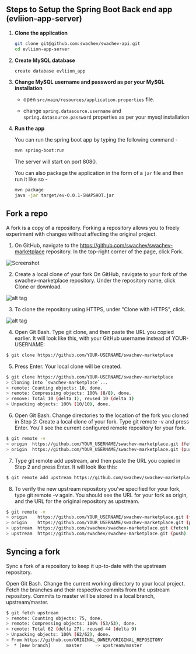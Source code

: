 ## Steps to Setup the Spring Boot Back end app (evliion-app-server)

1. **Clone the application**

	```bash
	git clone git@github.com:swachev/swachev-api.git
	cd evliion-app-server
	```

2. **Create MySQL database**

	```bash
	create database evliion_app
	```

3. **Change MySQL username and password as per your MySQL installation**

	+ open `src/main/resources/application.properties` file.

	+ change `spring.datasource.username` and `spring.datasource.password` properties as per your mysql installation

4. **Run the app**

	You can run the spring boot app by typing the following command -

	```bash
	mvn spring-boot:run
	```

	The server will start on port 8080.

	You can also package the application in the form of a `jar` file and then run it like so -

	```bash
	mvn package
	java -jar target/ev-0.0.1-SNAPSHOT.jar
	```
## Fork a repo
A fork is a copy of a repository. 
Forking a repository allows you to freely experiment with changes without affecting the original project.

1. On GitHub, navigate to the https://github.com/swachev/swachev-marketplace repository.
In the top-right corner of the page, click Fork.

![Screenshot](https://evliion.s3.amazonaws.com/fork-image-jpeg.jpg)

2. Create a local clone of your fork
On GitHub, navigate to your fork of the swachev-marketplace repository.
Under the repository name, click Clone or download.

![alt tag](https://evliion.s3.amazonaws.com/clone-download-jpeg.jpg)

3. To clone the repository using HTTPS, under "Clone with HTTPS", click.

![alt tag](https://evliion.s3.amazonaws.com/clone-with-https-jpeg.jpg)

4. Open Git Bash. Type git clone, and then paste the URL you copied earlier. It will look like this, with your GitHub username instead of YOUR-USERNAME:
```bash
$ git clone https://github.com/YOUR-USERNAME/swachev-marketplace
```

5. Press Enter. Your local clone will be created.
```bash
$ git clone https://github.com/YOUR-USERNAME/swachev-marketplace
> Cloning into `swachev-marketplace`...
> remote: Counting objects: 10, done.
> remote: Compressing objects: 100% (8/8), done.
> remove: Total 10 (delta 1), reused 10 (delta 1)
> Unpacking objects: 100% (10/10), done.
```
6. Open Git Bash. Change directories to the location of the fork you cloned in Step 2: Create a local clone of your fork.
Type git remote -v and press Enter. You'll see the current configured remote repository for your fork.
```bash
$ git remote -v
> origin  https://github.com/YOUR_USERNAME/swachev-marketplace.git (fetch)
> origin  https://github.com/YOUR_USERNAME/swachev-marketplace.git (push)
```
7. Type git remote add upstream, and then paste the URL you copied in Step 2 and press Enter. It will look like this:
```bash
$ git remote add upstream https://github.com/swachev/swachev-marketplace.git
```
8. To verify the new upstream repository you've specified for your fork, type git remote -v again. You should see the URL for your fork as origin, and the URL for the original repository as upstream.
```bash
$ git remote -v
> origin    https://github.com/YOUR_USERNAME/swachev-marketplace.git (fetch)
> origin    https://github.com/YOUR_USERNAME/swachev-marketplace.git (push)
> upstream  https://github.com/swachev/swachev-marketplace.git (fetch)
> upstream  https://github.com/swachev/swachev-marketplace.git (push)
```
## Syncing a fork
Sync a fork of a repository to keep it up-to-date with the upstream repository.

Open Git Bash. 
Change the current working directory to your local project.
Fetch the branches and their respective commits from the upstream repository. Commits to master will be stored in a local branch, upstream/master.
```bash
$ git fetch upstream
> remote: Counting objects: 75, done.
> remote: Compressing objects: 100% (53/53), done.
> remote: Total 62 (delta 27), reused 44 (delta 9)
> Unpacking objects: 100% (62/62), done.
> From https://github.com/ORIGINAL_OWNER/ORIGINAL_REPOSITORY
>  * [new branch]      master     -> upstream/master
```
